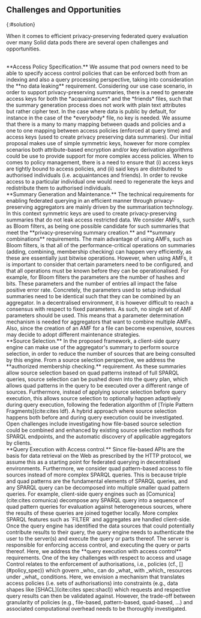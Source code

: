 ## Challenges and Opportunities
{:#solution}

When it comes to efficient privacy-preserving federated query evaluation over many Solid data pods there are several open challenges and opportunities.

<br/>
**Access Policy Specification.**
We assume that pod owners need to be able to specify access control policies that can be enforced both from an indexing and also a query processing perspective, taking into consideration the **no data leaking** requirement.
Considering our use case scenario, in order to support privacy-preserving summaries, there is a need to generate access keys for both the *acquaintances* and the *friends* files, such that the summary generation process does not work with plain text attributes but rather cipher text. In the case where data is public by default, for instance in the case of the *everybody* file, no key is needed.
We assume that there is a many to many mapping between quads and policies and a one to one mapping between access policies (enforced at query time) and access keys (used to create privacy preserving data summaries). Our initial proposal makes use of simple symmetric keys, however for more complex scenarios both attribute-based encryption and/or key derivation algorithms could be use to provide support for more complex access policies. When to comes to policy management, there is a need to ensure that (i) access keys are tightly bound to access policies, and (ii) said keys are distributed to authorised individuals (i.e. acquaintances and friends). In order to revoke access to a particular individual one would need to regenerate the keys and redistribute them to authorised individuals.

<br/>
**Summary Generation and Maintenance.**
The technical requirements for enabling federated querying in an efficient manner through privacy-preserving aggregators are mainly driven by the summarisation technology. In this context symmetric keys are used to create privacy-preserving summaries that do not leak access restricted data. We consider AMFs, such as Bloom filters, as being one possible candidate for such summaries that meet the **privacy-preserving summary creation.** and **summary combinations** requirements.
The main advantage of using AMFs, such as Bloom filters, is that all of the performance-critical operations on summaries (adding, combining, membership checking) can happen very efficiently, as these are essentially just bitwise operations.
However, when using AMFs, it is important to consider that certain parameters need to be configured, and that all operations must be known before they can be operationalised. For example, for Bloom filters the parameters are the number of hashes and bits. These parameters and the number of entries all impact the false positive error rate. Concretely, the parameters used to setup individual summaries need to be identical such that they can be combined by an aggregator. In a decentralised environment, it is however difficult to reach a consensus with respect to fixed parameters.
As such, no single set of AMF parameters should be used.
This means that a parameter determination mechanism is needed for aggregators
that want to combine multiple AMFs. Also, since the creation of an AMF for a file can become expensive,
sources may decide to adopt different maintenance strategies.

<br/>
**Source Selection.**
In the proposed framework, a client-side query engine can make use of the aggregator's summary to perform source selection,
in order to reduce the number of sources that are being consulted by this engine. From a source selection perspective, we address the **authorized membership checking.** requirement.
As these summaries allow source selection based on quad patterns instead of full SPARQL queries,
source selection can be pushed down into the query plan,
which allows quad patterns in the query to be executed over a different range of sources.
Furthermore, instead of applying source selection before query execution,
this allows source selection to optionally happen adaptively during query execution,
following the federation algorithm of [Triple Pattern Fragments](cite:cites ldf).
A hybrid approach where source selection happens both before and during query execution could be investigated.
Open challenges include investigating how file-based source selection could be combined and enhanced
by existing source selection methods for SPARQL endpoints, and the automatic discovery of applicable aggregators by clients.

<br/>
**Query Execution with Access control.**
Since file-based APIs are the basis for data retrieval on the Web as prescribed by the HTTP protocol,
we assume this as a starting point for federated querying in decentralised environments.
Furthermore, we consider quad pattern-based access to file sources instead of more complex SPARQL queries.
This is because triple and quad patterns are the fundamental elements of SPARQL queries,
and any SPARQL query can be decomposed into multiple smaller quad pattern queries.
For example, client-side query engines such as [Comunica](cite:cites comunica) decompose any SPARQL query
into a sequence of quad pattern queries for evaluation against heterogeneous sources,
where the results of these queries are joined together locally.
More complex SPARQL features such as `FILTER` and aggregates are handled client-side.
Once the query engine has identified the data sources that could potentially contribute results to their query, the query engine needs to authenticate the user to the server(s) and execute the query or parts thereof. The server is responsible for enforcing access control, and executing the query or parts thereof. Here, we address the **query execution with access control** requirements. One of the key challenges with respect to access and usage Control relates to the enforcement of authorisations, i.e., policies (cf., [](#policy_spec)) which govern _who_ can do _what_ with _which_ resources under _what_ conditions. Here, we envision a mechanism that translates access policies (i.e. sets of authorisations) into constraints (e.g., data shapes like [SHACL](cite:cites spec:shacl)) which requests and respective query results can then be validated against. However, the trade-off between granularity of policies (e.g., file-based, pattern-based, quad-based, ...) and associated computational overhead needs to be thoroughly investigated.
